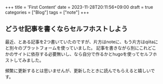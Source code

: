 +++
title = 'First Content'
date = 2023-11-28T20:11:56+09:00
draft = true
categories = ["Blog"]
tags = ["note"]
+++

## どうせ記事を書くならセルフホストしよう

最近、とある記事を2つ書いていたのですが、片方はnoteに、もう片方はqiitaにと別々のプラットフォームを使っていました。
記事を書きながら別にこれどこかのサイトに依存する必要無いし、なら自分で作るかとhugoを使ってセルフホストしてみました。

頻繁に更新するとは思いませんが、更新したときに読んでもらえると嬉しいです。

